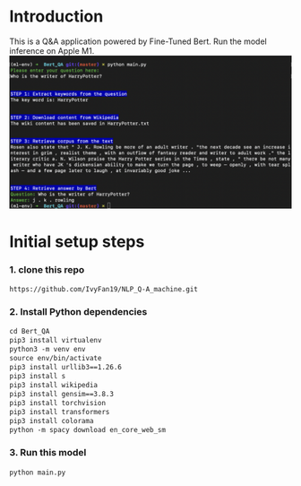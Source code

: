 # Introduction
This is a Q&A application powered by Fine-Tuned Bert.
Run the model inference on Apple M1.
![](Screenshot.png) 

# Initial setup steps
### 1. clone this repo
```
https://github.com/IvyFan19/NLP_Q-A_machine.git
```
### 2. Install Python dependencies
```
cd Bert_QA
pip3 install virtualenv
python3 -m venv env
source env/bin/activate
pip3 install urllib3==1.26.6
pip3 install s
pip3 install wikipedia
pip3 install gensim==3.8.3
pip3 install torchvision 
pip3 install transformers
pip3 install colorama
python -m spacy download en_core_web_sm
```
### 3. Run this model
```
python main.py
```
